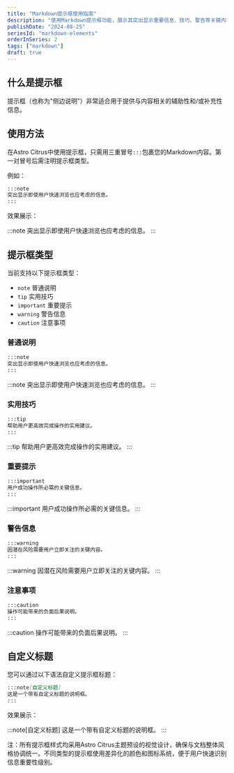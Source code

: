 ```yaml
---
title: "Markdown提示框使用指南"
description: "使用Markdown提示框功能，展示其突出显示重要信息、技巧、警告等关键内容类型的可视化呈现方式"
publishDate: "2024-08-25"
seriesId: "markdown-elements"
orderInSeries: 2
tags: ["markdown"]
draft: true
---
```


## 什么是提示框

提示框（也称为"侧边说明"）非常适合用于提供与内容相关的辅助性和/或补充性信息。

## 使用方法

在Astro Citrus中使用提示框，只需用三重冒号`:::`包裹您的Markdown内容。第一对冒号后需注明提示框类型。

例如：

```md
:::note
突出显示即使用户快速浏览也应考虑的信息。
:::
```

效果展示：

:::note
突出显示即使用户快速浏览也应考虑的信息。
:::

## 提示框类型

当前支持以下提示框类型：

- `note` 普通说明
- `tip` 实用技巧
- `important` 重要提示
- `warning` 警告信息
- `caution` 注意事项

### 普通说明

```md
:::note
突出显示即使用户快速浏览也应考虑的信息。
:::
```

:::note
突出显示即使用户快速浏览也应考虑的信息。
:::

### 实用技巧

```md
:::tip
帮助用户更高效完成操作的实用建议。
:::
```

:::tip
帮助用户更高效完成操作的实用建议。
:::

### 重要提示

```md
:::important
用户成功操作所必需的关键信息。
:::
```

:::important
用户成功操作所必需的关键信息。
:::

### 警告信息

```md
:::warning
因潜在风险需要用户立即关注的关键内容。
:::
```

:::warning
因潜在风险需要用户立即关注的关键内容。
:::

### 注意事项

```md
:::caution
操作可能带来的负面后果说明。
:::
```

:::caution
操作可能带来的负面后果说明。
:::

## 自定义标题

您可以通过以下语法自定义提示框标题：

```md
:::note[自定义标题]
这是一个带有自定义标题的说明框。
:::
```

效果展示：

:::note[自定义标题]
这是一个带有自定义标题的说明框。
:::

注：所有提示框样式均采用Astro Citrus主题预设的视觉设计，确保与文档整体风格协调统一。不同类型的提示框使用差异化的颜色和图标系统，便于用户快速识别信息重要性级别。